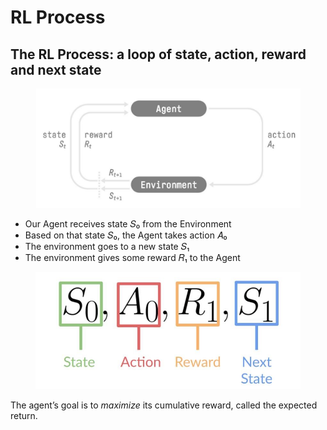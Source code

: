 # RL Process

## The RL Process: a loop of state, action, reward and next state

<figure><img src="../../.gitbook/assets/0 (1).png" alt=""><figcaption></figcaption></figure>

* Our Agent receives state 𝑆₀ from the Environment
* Based on that state 𝑆₀, the Agent takes action 𝐴₀
* The environment goes to a new state 𝑆₁
* The environment gives some reward 𝑅₁​ to the Agent

<figure><img src="../../.gitbook/assets/1 (1).jpeg" alt=""><figcaption></figcaption></figure>

The agent’s goal is to _maximize_ its cumulative reward, called the expected return.
